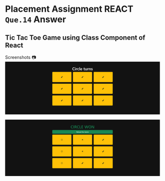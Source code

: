 # Placement Assignment REACT `Que.14` Answer

## Tic Tac Toe Game using Class Component of React

Screenshots 📷
![game starting image](./screenshots/tictactoe1.png)

![winner announcement image](./screenshots/tictactoe2.png)
